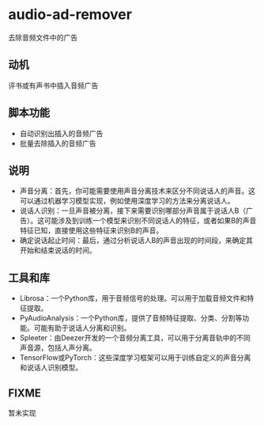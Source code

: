 # audio-ad-remover
去除音频文件中的广告
## 动机
评书或有声书中插入音频广告
## 脚本功能
* 自动识别出插入的音频广告
* 批量去除插入的音频广告
## 说明
* 声音分离：首先，你可能需要使用声音分离技术来区分不同说话人的声音。这可以通过机器学习模型实现，例如使用深度学习的方法来分离说话人。
* 说话人识别：一旦声音被分离，接下来需要识别哪部分声音属于说话人B（广告）。这可能涉及到训练一个模型来识别不同说话人的特征，或者如果B的声音特征已知，直接使用这些特征来识别B的声音。
* 确定说话起止时间：最后，通过分析说话人B的声音出现的时间段，来确定其开始和结束说话的时间。
## 工具和库
* Librosa：一个Python库，用于音频信号的处理。可以用于加载音频文件和特征提取。
* PyAudioAnalysis：一个Python库，提供了音频特征提取、分类、分割等功能。可能有助于说话人分离和识别。
* Spleeter：由Deezer开发的一个音频分离工具，可以用于分离音轨中的不同声音源，包括人声分离。
* TensorFlow或PyTorch：这些深度学习框架可以用于训练自定义的声音分离和说话人识别模型。

## FIXME
暂未实现

